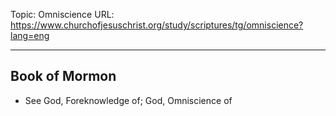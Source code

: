 Topic: Omniscience
URL: https://www.churchofjesuschrist.org/study/scriptures/tg/omniscience?lang=eng

---

## Book of Mormon

- See God, Foreknowledge of; God, Omniscience of

